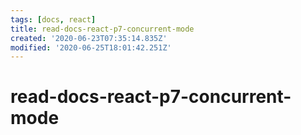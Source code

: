 ```yaml
---
tags: [docs, react]
title: read-docs-react-p7-concurrent-mode
created: '2020-06-23T07:35:14.835Z'
modified: '2020-06-25T18:01:42.251Z'
---
```


# read-docs-react-p7-concurrent-mode


